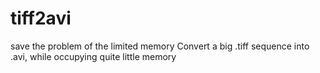 # tiff2avi
save the problem of the limited memory
Convert a big .tiff sequence into .avi, while occupying quite little memory
